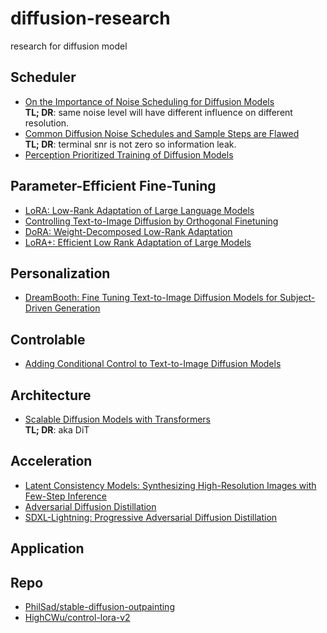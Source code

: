 # diffusion-research
research for diffusion model

## Scheduler
- [On the Importance of Noise Scheduling for Diffusion Models](https://arxiv.org/abs/2301.10972)  
**TL; DR**: same noise level will have different influence on different resolution.
- [Common Diffusion Noise Schedules and Sample Steps are Flawed](https://arxiv.org/abs/2305.08891)  
**TL; DR**: terminal snr is not zero so information leak.
- [Perception Prioritized Training of Diffusion Models](https://arxiv.org/abs/2204.00227)

## Parameter-Efficient Fine-Tuning
- [LoRA: Low-Rank Adaptation of Large Language Models](https://arxiv.org/abs/2106.09685)
- [Controlling Text-to-Image Diffusion by Orthogonal Finetuning](https://arxiv.org/abs/2306.07280)
- [DoRA: Weight-Decomposed Low-Rank Adaptation](https://arxiv.org/abs/2402.09353)
- [LoRA+: Efficient Low Rank Adaptation of Large Models](https://arxiv.org/abs/2402.12354)

## Personalization
- [DreamBooth: Fine Tuning Text-to-Image Diffusion Models for Subject-Driven Generation](https://arxiv.org/abs/2208.12242v2)

## Controlable
- [Adding Conditional Control to Text-to-Image Diffusion Models](https://arxiv.org/abs/2302.05543)

## Architecture
- [Scalable Diffusion Models with Transformers](https://arxiv.org/abs/2212.09748)  
**TL; DR**: aka DiT

## Acceleration
- [Latent Consistency Models: Synthesizing High-Resolution Images with Few-Step Inference](https://arxiv.org/abs/2310.04378)
- [Adversarial Diffusion Distillation](https://arxiv.org/abs/2311.17042)
- [SDXL-Lightning: Progressive Adversarial Diffusion Distillation](https://arxiv.org/abs/2402.13929)


## Application

## Repo
- [PhilSad/stable-diffusion-outpainting](https://github.com/PhilSad/stable-diffusion-outpainting)
- [HighCWu/control-lora-v2](https://github.com/HighCWu/control-lora-v2)
